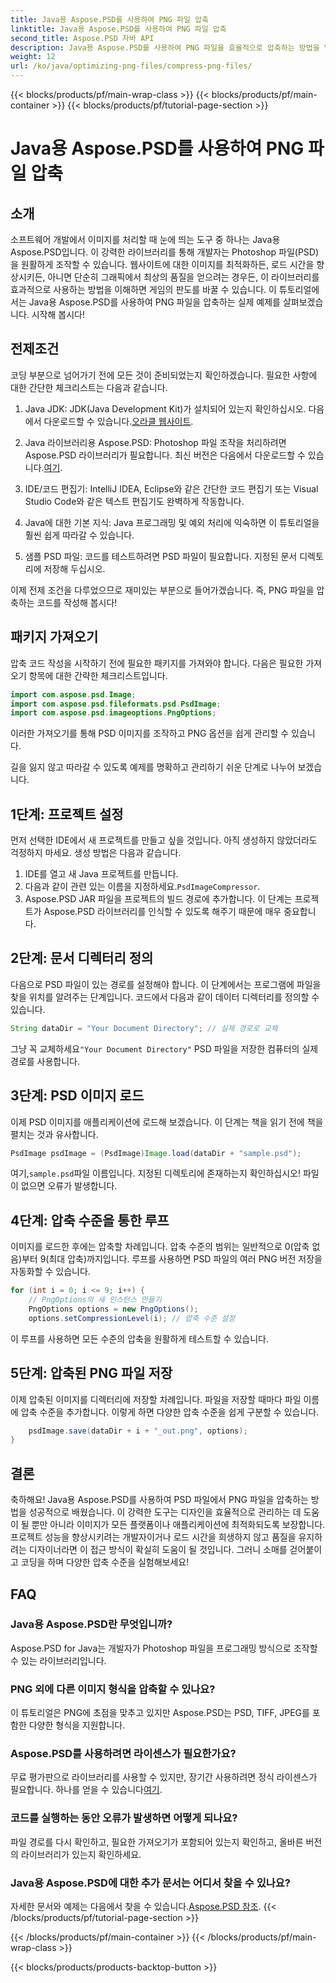 ```yaml
---
title: Java용 Aspose.PSD를 사용하여 PNG 파일 압축
linktitle: Java용 Aspose.PSD를 사용하여 PNG 파일 압축
second_title: Aspose.PSD 자바 API
description: Java용 Aspose.PSD를 사용하여 PNG 파일을 효율적으로 압축하는 방법을 알아보세요. 이 튜토리얼에서는 최적의 파일 처리를 보장하는 코드 구현 과정을 안내합니다.
weight: 12
url: /ko/java/optimizing-png-files/compress-png-files/
---
```


{{< blocks/products/pf/main-wrap-class >}}
{{< blocks/products/pf/main-container >}}
{{< blocks/products/pf/tutorial-page-section >}}

# Java용 Aspose.PSD를 사용하여 PNG 파일 압축

## 소개

소프트웨어 개발에서 이미지를 처리할 때 눈에 띄는 도구 중 하나는 Java용 Aspose.PSD입니다. 이 강력한 라이브러리를 통해 개발자는 Photoshop 파일(PSD)을 원활하게 조작할 수 있습니다. 웹사이트에 대한 이미지를 최적화하든, 로드 시간을 향상시키든, 아니면 단순히 그래픽에서 최상의 품질을 얻으려는 경우든, 이 라이브러리를 효과적으로 사용하는 방법을 이해하면 게임의 판도를 바꿀 수 있습니다. 이 튜토리얼에서는 Java용 Aspose.PSD를 사용하여 PNG 파일을 압축하는 실제 예제를 살펴보겠습니다. 시작해 봅시다!

## 전제조건

코딩 부분으로 넘어가기 전에 모든 것이 준비되었는지 확인하겠습니다. 필요한 사항에 대한 간단한 체크리스트는 다음과 같습니다.

1.  Java JDK: JDK(Java Development Kit)가 설치되어 있는지 확인하십시오. 다음에서 다운로드할 수 있습니다.[오라클 웹사이트](https://www.oracle.com/java/technologies/javase-jdk11-downloads.html).

2. Java 라이브러리용 Aspose.PSD: Photoshop 파일 조작을 처리하려면 Aspose.PSD 라이브러리가 필요합니다. 최신 버전은 다음에서 다운로드할 수 있습니다.[여기](https://releases.aspose.com/psd/java/).

3. IDE/코드 편집기: IntelliJ IDEA, Eclipse와 같은 간단한 코드 편집기 또는 Visual Studio Code와 같은 텍스트 편집기도 완벽하게 작동합니다.

4. Java에 대한 기본 지식: Java 프로그래밍 및 예외 처리에 익숙하면 이 튜토리얼을 훨씬 쉽게 따라갈 수 있습니다.

5. 샘플 PSD 파일: 코드를 테스트하려면 PSD 파일이 필요합니다. 지정된 문서 디렉토리에 저장해 두십시오.

이제 전제 조건을 다루었으므로 재미있는 부분으로 들어가겠습니다. 즉, PNG 파일을 압축하는 코드를 작성해 봅시다!

## 패키지 가져오기

압축 코드 작성을 시작하기 전에 필요한 패키지를 가져와야 합니다. 다음은 필요한 가져오기 항목에 대한 간략한 체크리스트입니다.

```java
import com.aspose.psd.Image;
import com.aspose.psd.fileformats.psd.PsdImage;
import com.aspose.psd.imageoptions.PngOptions;
```

이러한 가져오기를 통해 PSD 이미지를 조작하고 PNG 옵션을 쉽게 관리할 수 있습니다.

길을 잃지 않고 따라갈 수 있도록 예제를 명확하고 관리하기 쉬운 단계로 나누어 보겠습니다. 

## 1단계: 프로젝트 설정

먼저 선택한 IDE에서 새 프로젝트를 만들고 싶을 것입니다. 아직 생성하지 않았더라도 걱정하지 마세요. 생성 방법은 다음과 같습니다.

1. IDE를 열고 새 Java 프로젝트를 만듭니다.
2.  다음과 같이 관련 있는 이름을 지정하세요.`PsdImageCompressor`.
3. Aspose.PSD JAR 파일을 프로젝트의 빌드 경로에 추가합니다. 이 단계는 프로젝트가 Aspose.PSD 라이브러리를 인식할 수 있도록 해주기 때문에 매우 중요합니다.

## 2단계: 문서 디렉터리 정의

다음으로 PSD 파일이 있는 경로를 설정해야 합니다. 이 단계에서는 프로그램에 파일을 찾을 위치를 알려주는 단계입니다. 코드에서 다음과 같이 데이터 디렉터리를 정의할 수 있습니다.

```java
String dataDir = "Your Document Directory"; // 실제 경로로 교체
```

 그냥 꼭 교체하세요`"Your Document Directory"` PSD 파일을 저장한 컴퓨터의 실제 경로를 사용합니다.

## 3단계: PSD 이미지 로드

이제 PSD 이미지를 애플리케이션에 로드해 보겠습니다. 이 단계는 책을 읽기 전에 책을 펼치는 것과 유사합니다.

```java
PsdImage psdImage = (PsdImage)Image.load(dataDir + "sample.psd");
```

 여기,`sample.psd`파일 이름입니다. 지정된 디렉토리에 존재하는지 확인하십시오! 파일이 없으면 오류가 발생합니다.

## 4단계: 압축 수준을 통한 루프

이미지를 로드한 후에는 압축할 차례입니다. 압축 수준의 범위는 일반적으로 0(압축 없음)부터 9(최대 압축)까지입니다. 루프를 사용하면 PSD 파일의 여러 PNG 버전 저장을 자동화할 수 있습니다.

```java
for (int i = 0; i <= 9; i++) {
    // PngOptions의 새 인스턴스 만들기
    PngOptions options = new PngOptions();
    options.setCompressionLevel(i); // 압축 수준 설정
```

이 루프를 사용하면 모든 수준의 압축을 원활하게 테스트할 수 있습니다. 

## 5단계: 압축된 PNG 파일 저장

이제 압축된 이미지를 디렉터리에 저장할 차례입니다. 파일을 저장할 때마다 파일 이름에 압축 수준을 추가합니다. 이렇게 하면 다양한 압축 수준을 쉽게 구분할 수 있습니다.

```java
    psdImage.save(dataDir + i + "_out.png", options);
}
```

## 결론

축하해요! Java용 Aspose.PSD를 사용하여 PSD 파일에서 PNG 파일을 압축하는 방법을 성공적으로 배웠습니다. 이 강력한 도구는 디자인을 효율적으로 관리하는 데 도움이 될 뿐만 아니라 이미지가 모든 플랫폼이나 애플리케이션에 최적화되도록 보장합니다. 프로젝트 성능을 향상시키려는 개발자이거나 로드 시간을 희생하지 않고 품질을 유지하려는 디자이너라면 이 접근 방식이 확실히 도움이 될 것입니다. 그러니 소매를 걷어붙이고 코딩을 하며 다양한 압축 수준을 실험해보세요! 

## FAQ

### Java용 Aspose.PSD란 무엇입니까?  
Aspose.PSD for Java는 개발자가 Photoshop 파일을 프로그래밍 방식으로 조작할 수 있는 라이브러리입니다.

### PNG 외에 다른 이미지 형식을 압축할 수 있나요?  
이 튜토리얼은 PNG에 초점을 맞추고 있지만 Aspose.PSD는 PSD, TIFF, JPEG를 포함한 다양한 형식을 지원합니다.

### Aspose.PSD를 사용하려면 라이센스가 필요한가요?  
 무료 평가판으로 라이브러리를 사용할 수 있지만, 장기간 사용하려면 정식 라이센스가 필요합니다. 하나를 얻을 수 있습니다[여기](https://purchase.aspose.com/buy).

### 코드를 실행하는 동안 오류가 발생하면 어떻게 되나요?  
파일 경로를 다시 확인하고, 필요한 가져오기가 포함되어 있는지 확인하고, 올바른 버전의 라이브러리가 있는지 확인하세요.

### Java용 Aspose.PSD에 대한 추가 문서는 어디서 찾을 수 있나요?  
 자세한 문서와 예제는 다음에서 찾을 수 있습니다.[Aspose.PSD 참조](https://reference.aspose.com/psd/java/).
{{< /blocks/products/pf/tutorial-page-section >}}

{{< /blocks/products/pf/main-container >}}
{{< /blocks/products/pf/main-wrap-class >}}

{{< blocks/products/products-backtop-button >}}
